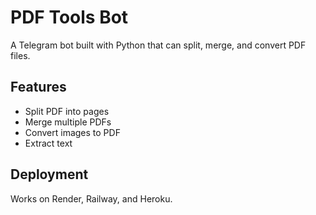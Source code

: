 # PDF Tools Bot
A Telegram bot built with Python that can split, merge, and convert PDF files.  

## Features
- Split PDF into pages
- Merge multiple PDFs
- Convert images to PDF
- Extract text

## Deployment
Works on Render, Railway, and Heroku.

